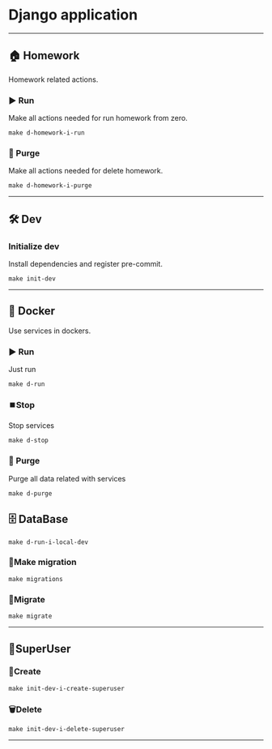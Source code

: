 # Django application

---
## 🏠 Homework

Homework related actions.

### ▶️ Run

Make all actions needed for run homework from zero.

```shell
make d-homework-i-run
```

### 🚮 Purge

Make all actions needed for delete homework.

```shell
make d-homework-i-purge
```

---

## 🛠️ Dev

### Initialize dev

Install dependencies and register pre-commit.

```shell
make init-dev
```

---

## 🐳 Docker

Use services in dockers.

### ▶️ Run

Just run

```shell
make d-run
```

### ⏹️Stop

Stop services

```shell
make d-stop
```

### 🚮 Purge

Purge all data related with services

```shell
make d-purge
```

## 🗄 DataBase
```shell
make d-run-i-local-dev
```
### 🧳Make migration
```shell
make migrations
```
### 🛫Migrate
```shell
make migrate
```
***
## 🐳SuperUser
### 🔩Create
```shell
make init-dev-i-create-superuser
```
### 🗑️Delete
```shell
make init-dev-i-delete-superuser
```
***